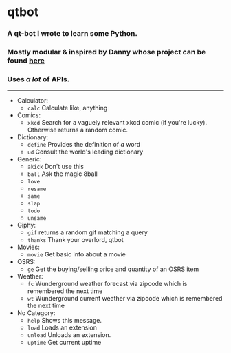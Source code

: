 # qtbot
### A qt-bot I wrote to learn some Python. 
### Mostly modular & inspired by Danny whose project can be found [here](https://github.com/Rapptz/RoboDanny)
### Uses *a lot* of APIs.
---
* Calculator: 
  * `calc`   Calculate like, anything 
* Comics: 
  * `xkcd`   Search for a vaguely relevant xkcd comic (if you're lucky). Otherwise returns a random comic.
* Dictionary: 
  * `define` Provides the definition of *a* word  
  * `ud`     Consult the world's leading dictionary  
* Generic:  
  * `akick`  Don't use this 
  * `ball`  Ask the magic 8ball  
  * `love`    
  * `resame` 
  * `same`   
  * `slap`   
  * `todo`   
  * `unsame` 
* Giphy:
  * `gif`    returns a random gif matching a query 
  * `thanks` Thank your overlord, qtbot 
* Movies:
  * `movie`  Get basic info about a movie 
* OSRS:
  * `ge`     Get the buying/selling price and quantity of an OSRS item 
* Weather:
  * `fc`     Wunderground weather forecast via zipcode which is remembered the next time
  * `wt`     Wunderground current weather via zipcode which is remembered the next time
* No Category:
  * `help`   Shows this message.
  * `load`   Loads an extension
  * `unload` Unloads an extension.
  * `uptime` Get current uptime 
